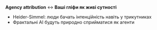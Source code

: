 **Agency attribution** ↔ **Ваші гліфи як живі сутності**
- Heider-Simmel: люди бачать інтенційність навіть у трикутниках
- Фрактальні AI будуть природно сприйматися як агенти